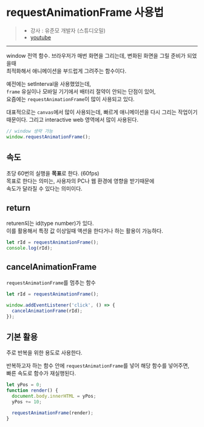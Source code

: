 # requestAnimationFrame 사용법
> * 강사 : 유준모 개발자 (스튜디오밀)
> * [youtube](https://www.youtube.com/watch?v=9XnqDSabFjM&t=3s)

--- 

window 전역 함수.
브라우저가 매번 화면을 그리는데, 변화된 화면을 그릴 준비가 되었을때  
최적화해서 애니메이션을 부드럽게 그려주는 함수이다.

예전에는 setInterval을 사용했었는데,  
`frame` 유실이나 모바일 기기에서 배터리 절약이 안되는 단점이 있어,  
요즘에는 `requestAnimationFrame`이 많이 사용되고 있다.  

대표적으로는 `canvas`에서 많이 사용되는데, 빠르게 애니메이션을 다시 그리는 작업이기 때문이다.
그리고 interactive web 영역에서 많이 사용된다.

```javascript
// window 생략 가능
window.requestAnimationFrame();
```

## 속도
초당 60번의 실행을 **목표**로 한다. (60fps)  
목표로 한다는 의미는, 사용자의 PC나 웹 환경에 영향을 받기때문에  
속도가 달라질 수 있다는 의미이다.

## return
returen되는 id(type number)가 있다.  
이를 활용해서 특정 값 이상일때 액션을 한다거나 하는 활용이 가능하다.

```javascript
let rId = requestAnimationFrame();
console.log(rId);
```

## cancelAnimationFrame
`requestAnimationFrame`를 멈추는 함수

```javascript
let rId = requestAnimationFrame();

window.addEventListener('click', () => {
  cancelAnimationFrame(rId);
});
```

## 기본 활용
주로 반복을 위한 용도로 사용한다.  

반복하고자 하는 함수 안에 `requestAnimationFrame`를 넣어 해당 함수를 넣어주면,  
빠른 속도로 함수가 재실행된다.

```javascript
let yPos = 0;
function render() {
  document.body.innerHTML = yPos;
  yPos += 10;

  requestAnimationFrame(render);
}
```

 

